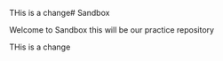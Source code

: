 

THis is a change# Sandbox

Welcome to Sandbox this will be our practice repository

THis is a change
